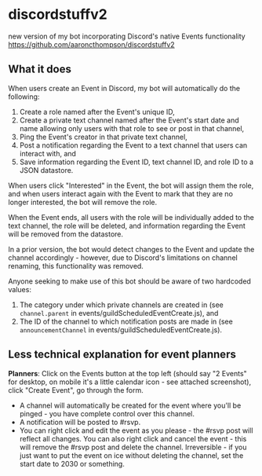# discordstuffv2
new version of my bot incorporating Discord's native Events functionality
https://github.com/aaroncthompson/discordstuffv2

## What it does
When users create an Event in Discord, my bot will automatically do the following:
1. Create a role named after the Event's unique ID,
2. Create a private text channel named after the Event's start date and name allowing only users with that role to see or post in that channel,
3. Ping the Event's creator in that private text channel,
4. Post a notification regarding the Event to a text channel that users can interact with, and
5. Save information regarding the Event ID, text channel ID, and role ID to a JSON datastore.

When users click "Interested" in the Event, the bot will assign them the role, and when users interact again with the Event to mark that they are no longer interested, the bot will remove the role.

When the Event ends, all users with the role will be individually added to the text channel, the role will be deleted, and information regarding the Event will be removed from the datastore.

In a prior version, the bot would detect changes to the Event and update the channel accordingly - however, due to Discord's limitations on channel renaming, this functionality was removed.

Anyone seeking to make use of this bot should be aware of two hardcoded values:
1. The category under which private channels are created in (see `channel.parent` in events/guildScheduledEventCreate.js), and
2. The ID of the channel to which notification posts are made in (see `announcementChannel` in events/guildScheduledEventCreate.js).

## Less technical explanation for event planners
**Planners**: Click on the Events button at the top left (should say "2 Events" for desktop, on mobile it's a little calendar icon - see attached screenshot), click "Create Event", go through the form.
* A channel will automatically be created for the event where you'll be pinged - you have complete control over this channel.
* A notification will be posted to #⁠rsvp.
* You can right click and edit the event as you please - the ⁠#rsvp post will reflect all changes. You can also right click and cancel the event - this will remove the #⁠rsvp post and delete the channel. Irreversible - if you just want to put the event on ice without deleting the channel, set the start date to 2030 or something.
